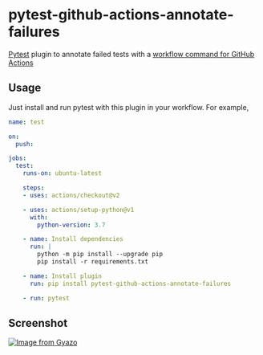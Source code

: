 # pytest-github-actions-annotate-failures
[Pytest](https://pypi.org/project/pytest/) plugin to annotate failed tests with a [workflow command for GitHub Actions](https://help.github.com/en/actions/reference/workflow-commands-for-github-actions)

## Usage
Just install and run pytest with this plugin in your workflow. For example,

```yaml
name: test

on:
  push:

jobs:
  test:
    runs-on: ubuntu-latest

    steps:
    - uses: actions/checkout@v2

    - uses: actions/setup-python@v1
      with:
        python-version: 3.7

    - name: Install dependencies
      run: |
        python -m pip install --upgrade pip
        pip install -r requirements.txt

    - name: Install plugin
      run: pip install pytest-github-actions-annotate-failures

    - run: pytest
```

## Screenshot
[![Image from Gyazo](https://i.gyazo.com/b578304465dd1b755ceb0e04692a57d9.png)](https://gyazo.com/b578304465dd1b755ceb0e04692a57d9)
